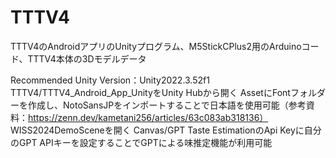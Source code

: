 # TTTV4
TTTV4のAndroidアプリのUnityプログラム、M5StickCPlus2用のArduinoコード、TTTV4本体の3Dモデルデータ

Recommended Unity Version：Unity2022.3.52f1
TTTV4/TTTV4_Android_App_UnityをUnity Hubから開く
AssetにFontフォルダーを作成し、NotoSansJPをインポートすることで日本語を使用可能（参考資料：https://zenn.dev/kametani256/articles/63c083ab318136）
WISS2024DemoSceneを開く
Canvas/GPT Taste EstimationのApi Keyに自分のGPT APIキーを設定することでGPTによる味推定機能が利用可能


